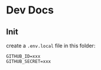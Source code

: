 # Dev Docs

## Init

create a `.env.local` file in this folder:

```
GITHUB_ID=xxx
GITHUB_SECRET=xxx
```
